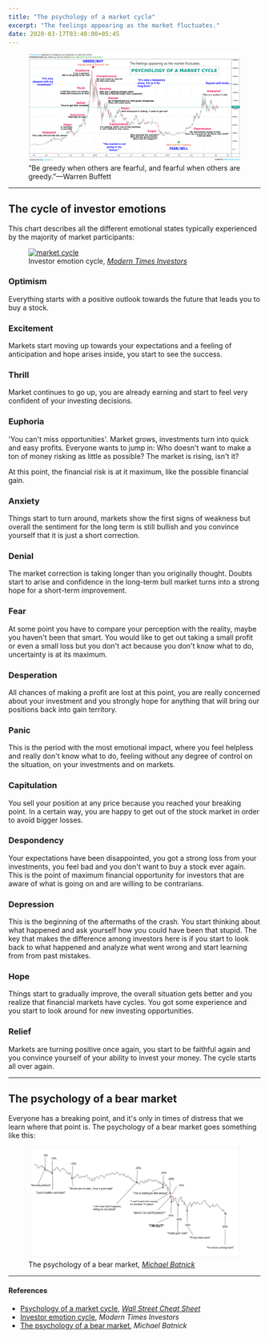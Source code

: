 ```yaml
---
title: "The psychology of a market cycle"
excerpt: "The feelings appearing as the market fluctuates."
date: 2020-03-17T03:40:00+05:45
---
```


<figure>
  <img src="/uploads/20200317-the-psychology-of-a-market-cycle.png" alt="market cycle">
  <figcaption>“Be greedy when others are fearful, and fearful when others are greedy.”—Warren Buffett</figcaption>
</figure>

---

## The cycle of investor emotions

This chart describes all the different emotional states typically experienced by the majority of market participants:

<figure>
  <a href="/uploads/20200317-investor-emotion.png">
    <img src="/uploads/20200317-investor-emotion.png" alt="market cycle">
  </a>
  <figcaption>Investor emotion cycle, <a rel="nofollow" href="https://moderntimesinvestors.com/investing/investor-emotion-cycle/"><i>Modern Times Investors</i></a></figcaption>
</figure>

### Optimism

Everything starts with a positive outlook towards the future that leads you to buy a stock.

### Excitement

Markets start moving up towards your expectations and a feeling of anticipation and hope arises inside, you start to see the success.

### Thrill

Market continues to go up, you are already earning and start to feel very confident of your investing decisions.

### Euphoria

'You can't miss opportunities'. Market grows, investments turn into quick and easy profits. Everyone wants to jump in: Who doesn't want to make a ton of money risking as little as possible? The market is rising, isn't it?

At this point, the financial risk is at it maximum, like the possible financial gain.

### Anxiety

Things start to turn around, markets show the first signs of weakness but overall the sentiment for the long term is still bullish and you convince yourself that it is just a short correction.

### Denial

The market correction is taking longer than you originally thought. Doubts start to arise and confidence in the long-term bull market turns into a strong hope for a short-term improvement.

### Fear

At some point you have to compare your perception with the reality, maybe you haven't been that smart. You would like to get out taking a small profit or even a small loss but you don't act because you don't know what to do, uncertainty is at its maximum.

### Desperation

All chances of making a profit are lost at this point, you are really concerned about your investment and you strongly hope for anything that will bring our positions back into gain territory.

###  Panic

This is the period with the most emotional impact, where you feel helpless and really don't know what to do, feeling without any degree of control on the situation, on your investments and on markets.

### Capitulation

You sell your position at any price because you reached your breaking point. In a certain way, you are happy to get out of the stock market in order to avoid bigger losses.

### Despondency

Your expectations have been disappointed, you got a strong loss from your investments, you feel bad and you don't want to buy a stock ever again. This is the point of maximum financial opportunity for investors that are aware of what is going on and are willing to be contrarians.

### Depression

This is the beginning of the aftermaths of the crash. You start thinking about what happened and ask yourself how you could have been that stupid. The key that makes the difference among investors here is if you start to look back to what happened and analyze what went wrong and start learning from from past mistakes.

### Hope

Things start to gradually improve, the overall situation gets better and you realize that financial markets have cycles. You got some experience and you start to look around for new investing opportunities.

### Relief

Markets are turning positive once again, you start to be faithful again and you convince yourself of your ability to invest your money. The cycle starts all over again.

---

## The psychology of a bear market

Everyone has a breaking point, and it's only in times of distress that we learn where that point is. The psychology of a bear market goes something like this:

<figure>
  <a href="/uploads/20200317-the-psychology-of-a-bear-market.jpg">
    <img src="/uploads/20200317-the-psychology-of-a-bear-market.jpg" alt="bear market cycle">
  </a>
  <figcaption>The psychology of a bear market, <a rel="nofollow" href="https://moderntimesinvestors.com/investing/investor-emotion-cycle/"><i>Michael Batnick</i></a></figcaption>
</figure>

---

#### References

* <a href="/uploads/20200317-psychology-of-a-market-cycle.jpg">Psychology of a market cycle</a>, <a rel="nofollow" href="http://wallstreetcheatsheet.com/"><i>Wall Street Cheat Sheet</i></a>
* <a rel="nofollow" href="https://moderntimesinvestors.com/investing/investor-emotion-cycle/">Investor emotion cycle</a>, <i>Modern Times Investors</i>
* <a rel="nofollow" href="https://moderntimesinvestors.com/investing/investor-emotion-cycle/">The psychology of a bear market</a>, <em>Michael Batnick</em>
